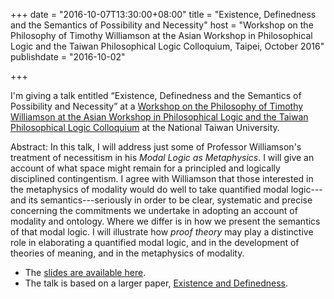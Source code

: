+++
date = "2016-10-07T13:30:00+08:00"
title = "Existence, Definedness and the Semantics of Possibility and Necessity"
host = "Workshop on the Philosophy of Timothy Williamson at the Asian Workshop in Philosophical Logic and the Taiwan Philosophical Logic Colloquium, Taipei, October 2016"
publishdate = "2016-10-02"

+++

I'm giving a talk entitled “Existence, Definedness and the Semantics of Possibility and Necessity” at a [Workshop on the Philosophy of Timothy Williamson at the Asian Workshop in Philosophical Logic and the Taiwan Philosophical Logic Colloquium](http://www.philo.ntu.edu.tw/lmmgroup/?mode=events_detail&n=1) at the National Taiwan University. 

Abstract: In this talk, I will address just some of Professor Williamson's treatment of necessitism in his *Modal Logic as Metaphysics*. I will give an account of what space might remain for a principled and logically disciplined contingentism. I agree with Williamson that those interested in the metaphysics of modality would do well to take quantified modal logic---and its semantics---seriously in order to be clear, systematic and precise concerning the commitments we undertake in adopting an account of modality and ontology. Where we differ is in how we present the semantics of that modal logic. I will illustrate how *proof theory* may play a distinctive role in elaborating a quantified modal logic, and in the development of theories of meaning, and in the metaphysics of modality.

* The [slides are available here](http://consequently.org/slides/existence-definedness-awpl-tplc-2016.pdf).
* The talk is based on a larger paper, [Existence and Definedness](http://consequently/writing/existence-definedness/).